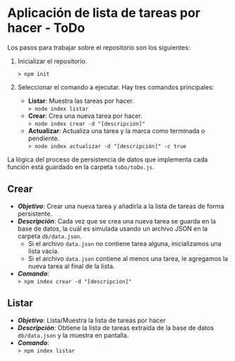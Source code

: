 # Aplicación de lista de tareas por hacer - ToDo

Los pasos para trabajar sobre el repositorio son los siguientes:

1. Inicializar el repositorio.<br> 
	```
	> npm init
	``` 

2. Seleccionar el comando a ejecutar. Hay tres comandos principales:
	* __Listar__: Muestra las tareas por hacer.<br>
	```> node index listar``` <br>
	* __Crear__: Crea una nueva tarea por hacer. <br>
	```> node index crear -d "[descripción]"``` <br>
	* __Actualizar__: Actualiza una tarea y la marca como terminada o pendiente. <br>
	```> node index actualizar -d "[descripción]" -c true``` <br>

La lógica del proceso de persistencia de datos que implementa cada función está guardado en la carpeta `toDo/toDo.js`.


## Crear
* __*Objetivo*__: Crear una nueva tarea y añadirla a la lista de tareas de forma persistente.
* __*Descripción*__: Cada vez que se crea una nueva tarea se guarda en la base de datos, la cuál es simulada usando un archivo JSON en la carpeta `db/data.json`.
	- Si el archivo `data.json` no contiene tarea alguna, inicializamos una lista vacía.
	- Si el archivo `data.json` contiene al menos una tarea, le agregamos la nueva tarea al final de la lista.
* __*Comando*__: <br>
`> npm index crear -d "[descripcion]"`


## Listar
* __*Objetivo*__: Lista/Muestra la lista de tareas por hacer
* __*Descripción*__: Obtiene la lista de tareas extraída de la base de datos `db/data.json` y la muestra en pantalla.
* __*Comando*__: <br>
`> npm index listar`
